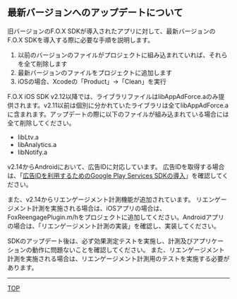 ## 最新バージョンへのアップデートについて

旧バージョンのF.O.X SDKが導入されたアプリに対して、最新バージョンのF.O.X SDKを導入する際に必要な手順を説明します。

1. 以前のバージョンのファイルがプロジェクトに組み込まれていれば、それらを全て削除します
2. 最新バージョンのファイルをプロジェクトに追加します
3. iOSの場合、Xcodeの「Product」→「Clean」を実行

F.O.X iOS SDK v2.12以降では、ライブラリファイルはlibAppAdForce.aのみ提供されます。v2.11以前は個別に分かれていたライブラリは全てlibAppAdForce.aに含まれます。アップデートの際に以下のファイルが組み込まれている場合には全て削除してください。

* libLtv.a
* libAnalytics.a
* libNotify.a


v2.14からAndroidにおいて、広告IDに対応しています。
広告IDを取得する場合は、「[広告IDを利用するためのGoogle Play Services SDKの導入](../../google_play_services/ja/README.md)」を確認してください。

また、v2.14からリエンゲージメント計測機能が追加されています。
リエンゲージメント計測を実施される場合は、iOSアプリの場合は、FoxReengagePlugin.m/hをプロジェクトに追加してください。Androidアプリの場合は、「リエンゲージメント計測の実装」を確認し、実装してください。

SDKのアップデート後は、必ず効果測定テストを実施し、計測及びアプリケーションの動作に問題ないことを確認してください。
また、リエンゲージメント計測を実施される場合は、リエンゲージメント計測用のテストを実施する必要があります。

---
[TOP](/lang/ja/README.md)
